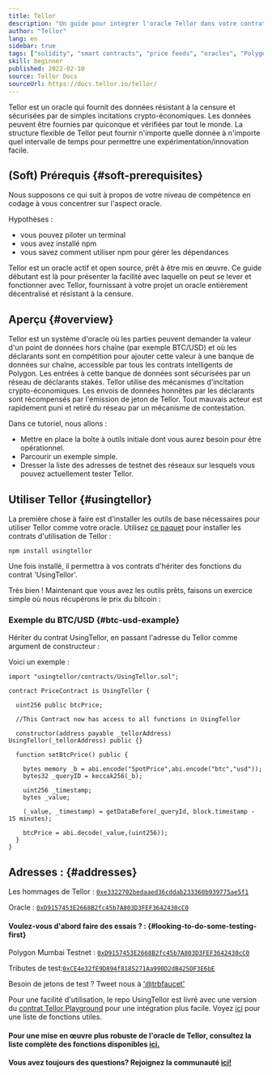 ```yaml
---
title: Tellor
description: "Un guide pour intégrer l'oracle Tellor dans votre contrat Polygon."
author: "Tellor"
lang: en
sidebar: true
tags: ["solidity", "smart contracts", "price feeds", "oracles", "Polygon", "Matic", "Tellor"]
skill: beginner
published: 2022-02-10
source: Tellor Docs
sourceUrl: https://docs.tellor.io/tellor/
---
```


Tellor est un oracle qui fournit des données résistant à la censure et sécurisées par de simples incitations crypto-économiques. Les données peuvent être fournies par quiconque et vérifiées par tout le monde. La structure flexible de Tellor peut fournir n'importe quelle donnée à n'importe quel intervalle de temps pour permettre une expérimentation/innovation facile.

## (Soft) Prérequis {#soft-prerequisites}

Nous supposons ce qui suit à propos de votre niveau de compétence en codage à vous concentrer sur l'aspect oracle.

Hypothèses :

- vous pouvez piloter un terminal
- vous avez installé npm
- vous savez comment utiliser npm pour gérer les dépendances

Tellor est un oracle actif et open source, prêt à être mis en œuvre. Ce guide débutant est là pour présenter la facilité avec laquelle on peut se lever et fonctionner avec Tellor, fournissant à votre projet un oracle entièrement décentralisé et résistant à la censure.

## Aperçu {#overview}

Tellor est un système d'oracle où les parties peuvent demander la valeur d'un point de données hors chaîne (par exemple BTC/USD) et où les déclarants sont en compétition pour ajouter cette valeur à une banque de données sur chaîne, accessible par tous les contrats intelligents de Polygon. Les entrées à cette banque de données sont sécurisées par un réseau de déclarants stakés. Tellor utilise des mécanismes d'incitation crypto-économiques. Les envois de données honnêtes par les déclarants sont récompensés par l'émission de jeton de Tellor. Tout mauvais acteur est rapidement puni et retiré du réseau par un mécanisme de contestation.

Dans ce tutoriel, nous allons :

- Mettre en place la boîte à outils initiale dont vous aurez besoin pour être opérationnel.
- Parcourir un exemple simple.
- Dresser la liste des adresses de testnet des réseaux sur lesquels vous pouvez actuellement tester Tellor.

## Utiliser Tellor {#usingtellor}

La première chose à faire est d'installer les outils de base nécessaires pour utiliser Tellor comme votre oracle. Utilisez [ce paquet](https://github.com/tellor-io/usingtellor) pour installer les contrats d'utilisation de Tellor :

`npm install usingtellor`

Une fois installé, il permettra à vos contrats d'hériter des fonctions du contrat 'UsingTellor'.

Très bien ! Maintenant que vous avez les outils prêts, faisons un exercice simple où nous récupérons le prix du bitcoin :

### Exemple du BTC/USD {#btc-usd-example}

Hériter du contrat UsingTellor, en passant l'adresse du Tellor comme argument de constructeur :

Voici un exemple :

```solidity
import "usingtellor/contracts/UsingTellor.sol";

contract PriceContract is UsingTellor {

  uint256 public btcPrice;

  //This Contract now has access to all functions in UsingTellor

  constructor(address payable _tellorAddress) UsingTellor(_tellorAddress) public {}

  function setBtcPrice() public {

    bytes memory _b = abi.encode("SpotPrice",abi.encode("btc","usd"));
    bytes32 _queryID = keccak256(_b);

    uint256 _timestamp;
    bytes _value;

    (_value, _timestamp) = getDataBefore(_queryId, block.timestamp - 15 minutes);

    btcPrice = abi.decode(_value,(uint256));
  }
}
```

## Adresses : {#addresses}

Les hommages de Tellor : [`0xe3322702bedaaed36cddab233360b939775ae5f1`](https://polygonscan.com/token/0xe3322702bedaaed36cddab233360b939775ae5f1#code)

Oracle : [`0xD9157453E2668B2fc45b7A803D3FEF3642430cC0`](https://polygonscan.com/address/0xD9157453E2668B2fc45b7A803D3FEF3642430cC0#code)

#### Voulez-vous d'abord faire des essais ? : {#looking-to-do-some-testing-first}

Polygon Mumbai Testnet : [`0xD9157453E2668B2fc45b7A803D3FEF3642430cC0`](https://mumbai.polygonscan.com/address/0xD9157453E2668B2fc45b7A803D3FEF3642430cC0/contracts#code)

Tributes de test:[`0xCE4e32fE9D894f8185271Aa990D2dB425DF3E6bE`](https://mumbai.polygonscan.com/token/0xCE4e32fE9D894f8185271Aa990D2dB425DF3E6bE#code)

Besoin de jetons de test ? Tweet nous à ['@trbfaucet'](https://twitter.com/trbfaucet)

Pour une facilité d'utilisation, le repo UsingTellor est livré avec une version du [contrat Tellor Playground](https://github.com/tellor-io/TellorPlayground) pour une intégration plus facile. Voyez [ici](https://github.com/tellor-io/sampleUsingTellor#tellor-playground) pour une liste de fonctions utiles.

#### Pour une mise en œuvre plus robuste de l'oracle de Tellor, consultez la liste complète des fonctions disponibles [ici.](https://github.com/tellor-io/usingtellor/blob/master/README.md)

#### Vous avez toujours des questions? Rejoignez la communauté [ici!](https://discord.gg/tellor)

